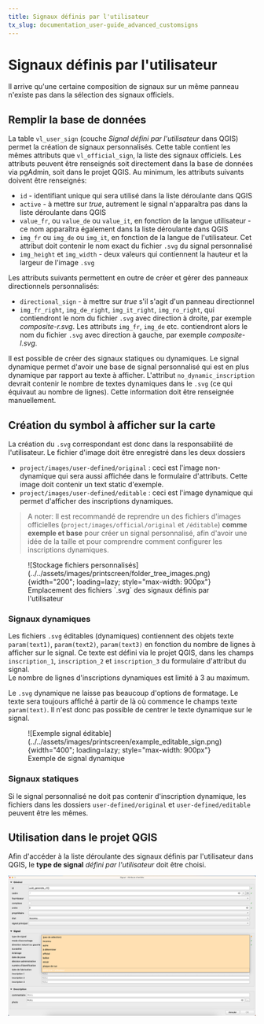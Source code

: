 ```yaml
---
title: Signaux définis par l'utilisateur
tx_slug: documentation_user-guide_advanced_customsigns
---
```


# Signaux définis par l'utilisateur

Il arrive qu'une certaine composition de signaux sur un même panneau n'existe pas dans la sélection des signaux officiels.

## Remplir la base de données
La table `vl_user_sign` (couche *Signal défini par l'utilisateur* dans QGIS) permet la création de signaux personnalisés. Cette table contient les mêmes attributs que `vl_official_sign`, la liste des signaux officiels. Les attributs peuvent être renseignés soit directement dans la base de données via pgAdmin, soit dans le projet QGIS. Au minimum, les attributs suivants doivent être renseignés:

* `id` - identifiant unique qui sera utilisé dans la liste déroulante dans QGIS
* `active` - à mettre sur *true*, autrement le signal n'apparaîtra pas dans la liste déroulante dans QGIS
* `value_fr`, ou `value_de` ou `value_it`, en fonction de la langue utilisateur - ce nom apparaîtra également dans la liste déroulante dans QGIS
* `img_fr` ou `img_de` ou `img_it`, en fonction de la langue de l'utilisateur. Cet attribut doit contenir le nom exact du fichier `.svg` du signal personnalisé
* `img_height` et `img_width` - deux valeurs qui contiennent la hauteur et la largeur de l'image `.svg`

Les attributs suivants permettent en outre de créer et gérer des panneaux directionnels personnalisés:

* `directional_sign` - à mettre sur *true* s'il s'agit d'un panneau directionnel
* `img_fr_right`, `img_de_right`, `img_it_right`, `img_ro_right`, qui contiendront le nom du fichier `.svg` avec direction à droite, par exemple *composite-r.svg*. Les attributs `img_fr`, `img_de` etc. contiendront alors le nom du fichier `.svg` avec direction à gauche, par exemple *composite-l.svg*.

Il est possible de créer des signaux statiques ou dynamiques. Le signal dynamique permet d'avoir une base de signal personnalisé qui est en plus dynamique par rapport au texte à afficher.
L'attribut `no_dynamic_inscription` devrait contenir le nombre de textes dynamiques dans le `.svg` (ce qui équivaut au nombre de lignes). Cette information doit être renseignée manuellement.

## Création du symbol à afficher sur la carte
La création du `.svg` correspondant est donc dans la responsabilité de l'utilisateur. Le fichier d'image doit être enregistré dans les deux dossiers

* `project/images/user-defined/original` : ceci est l'image non-dynamique qui sera aussi affichée dans le formulaire d'attributs. Cette image doit contenir un text static d'exemple.
* `project/images/user-defined/editable` : ceci est l'image dynamique qui permet d'afficher des inscriptions dynamiques.

> A noter: Il est recommandé de reprendre un des fichiers d'images officielles (`project/images/official/original` et `/éditable`) **comme exemple et base** pour créer un signal personnalisé, afin d'avoir une idée de la taille et pour comprendre comment configurer les inscriptions dynamiques.

<figure markdown>
  ![Stockage fichiers personnalisés](../../assets/images/printscreen/folder_tree_images.png){width="200"; loading=lazy; style="max-width: 900px"}
  <figcaption>Emplacement des fichiers `.svg` des signaux définis par l'utilisateur</figcaption>
</figure>

### Signaux dynamiques
Les fichiers `.svg` éditables (dynamiques) contiennent des objets texte `param(text1)`, `param(text2)`, `param(text3)` en fonction du nombre de lignes à afficher sur le signal. Ce texte est défini via le projet QGIS, dans les champs `inscription_1`, `inscription_2` et `inscription_3` du formulaire d'attribut du signal.  
Le nombre de lignes d'inscriptions dynamiques est limité à 3 au maximum.  

Le `.svg` dynamique ne laisse pas beaucoup d'options de formatage. Le texte sera toujours affiché à partir de là où commence le champs texte `param(text)`. Il n'est donc pas possible de centrer le texte dynamique sur le signal.

<figure markdown>
  ![Exemple signal éditable](../../assets/images/printscreen/example_editable_sign.png){width="400"; loading=lazy; style="max-width: 900px"}
  <figcaption>Exemple de signal dynamique</figcaption>
</figure>

### Signaux statiques
Si le signal personnalisé ne doit pas contenir d'inscription dynamique, les fichiers dans les dossiers `user-defined/original` et `user-defined/editable` peuvent être les mêmes.  

## Utilisation dans le projet QGIS
Afin d'accéder à la liste déroulante des signaux définis par l'utilisateur dans QGIS, le **type de signal** *défini par l'utilisateur* doit être choisi.

![Liste des types de signal](../../assets/images/printscreen/liste_defini_par_lutilisateur.png)
